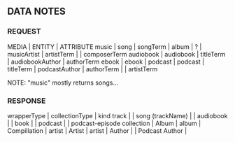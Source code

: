 ## DATA NOTES
### REQUEST
MEDIA       | ENTITY            | ATTRIBUTE
music       | song              | songTerm
            | album             | ?
            | musicArtist       | artistTerm
            |                   | composerTerm
audiobook   | audiobook         | titleTerm
            | audiobookAuthor   | authorTerm
ebook       | ebook             |
podcast     | podcast           | titleTerm
            | podcastAuthor     | authorTerm
            |                   | artistTerm


NOTE:   "music" mostly returns songs... 

### RESPONSE
wrapperType | collectionType    | kind
track       |                   | song
(trackName) |                   | audiobook
            |                   | book
            |                   | podcast
            |                   | podcast-episode
collection  | Album             | album
            | Compillation      |
artist      | Artist            | artist
            | Author            |
            | Podcast Author    |